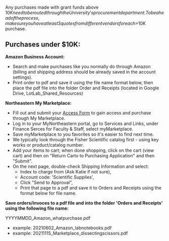 Any purchases made with grant funds above $10K need to be routed through the University's procurement department.  
To be ahead of the process, make sure you have at least 3 quotes from different vendors for each >$10K purchase.

## Purchases under $10K:

**Amazon Business Account:**  
  - Search and make purchases like you normally do through Amazon (billing and shipping address should be already saved in the account settings).
  - Print order to pdf and save it using the file name format below, then place the pdf file into the folder Order and Receipts (located in Google Drive, LotLab_Shared_Resources)

**Northeastern My Marketplace:**  
  - Fill out and submit your [Access Form](https://github.com/thais-neu/Thais_lab_protocols/files/7541425/myMarketplace-Access-Form.pdf) to gain access and purchase through My Marketplace.
  - Log in to your MyNortheastern portal, go to Services and Links, under Finance Serces for Faculty & Staff, select myMarketplace.
  - Save myMarketplace to you favorites so it's easier to find next time.
  - We typically look through the Fisher Scientific catalog first - using key works or product/catalog number.
  - Add your items to cart; when done shopping, click on the cart (view cart) and then on "Return Carto to Purchasing Application" and then "Submit".
  - On the next page, double-check Shipping Information and select:
      - Index to charge from (Ask Katie if not sure), 
      - Account code: 'Scientific Supplies',
      - Click "Send to Approval",
      - Print that page to a pdf and save it to Orders and Receipts using the format below for file name.


**Save orders/invoces to a pdf file and into the folder 'Orders and Receipts' using the following file name:**

YYYYMMDD_Amazon_whatpurchase.pdf  
  - example: 20210602_Amazon_labnotebooks.pdf
  - example: 20211115_Marketplace_dissectingscissors.pdf

